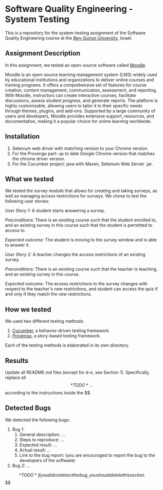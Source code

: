 # Software Quality Engineering - System Testing

This is a repository for the system-testing assignment of the Software Quality Engineering course at the [Ben-Gurion University](https://in.bgu.ac.il/), Israel.

## Assignment Description

In this assignment, we tested an open-source software called [Moodle](https://sandbox.moodledemo.net/).

Moodle is an open-source learning management system (LMS) widely used by educational institutions and organizations to deliver online courses and training programs. It offers a comprehensive set of features for course creation, content management, communication, assessment, and reporting. With Moodle, instructors can create interactive courses, facilitate discussions, assess student progress, and generate reports. The platform is highly customizable, allowing users to tailor it to their specific needs through themes, plugins, and add-ons. Supported by a large community of users and developers, Moodle provides extensive support, resources, and documentation, making it a popular choice for online learning worldwide.

## Installation

1. Selenium web driver with matching version to your Chrome version.
2. For the Provengo part: up to date Google Chrome version that matches the chrome driver version.
3. For the Cucumber project: java with Maven, Selenium Web Server .jar.

## What we tested

We tested the survey module that allows for creating and taking surveys, as well as managing access restrictions for surveys. We chose to test the following user stories:

*User Story 1:* A student starts answering a survey.

*Preconditions:* There is an existing course such that the student enrolled to, and an existing survey in this course such that the student is permitted to access to.

*Expected outcome:* The student is moving to the survey window and is able to answer it.

*User Story 2:* A teacher changes the access restrictions of an existing survey.

*Preconditions:* There is an existing course such that the teacher is teaching, and an existing survey in this course.

*Expected outcome:* The access restrictions to the survey changes with respect to the teacher's new restrictions, and student can access the quiz if and only if they match the new restrictions.


## How we tested
We used two different testing methods:
1. [Cucumber](https://cucumber.io/), a behavior-driven testing framework.
2. [Provengo](https://provengo.tech/), a story-based testing framework.

Each of the testing methods is elaborated in its own directory.

## Results
Update all README.md files (except for d-e, see Section 1). Specifically, replace all $$*TODO*…$$ according to the instructions inside the $$.

## Detected Bugs
We detected the following bugs:

1. Bug 1:
   1. General description: ...
   2. Steps to reproduce: ...
   3. Expected result: ...
   4. Actual result: ...
   5. Link to the bug report: (you are encouraged to report the bug to the developers of the software)
2. Bug 2: ...

$$*TODO* if you did not detect the bug, you should delete this section$$
$$
